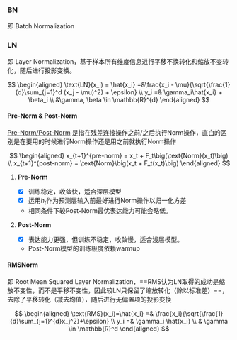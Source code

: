 ### BN
即 Batch Normalization




### LN
即 Layer Normalization，基于样本所有维度信息进行平移不换转化和缩放不变转化，随后进行投影变换。

$$
\begin{aligned}
    \text{LN}(x_i) = \hat{x_i} =&\frac{x_i - \mu}{\sqrt{\frac{1}{d}\sum_{j=1}^d (x_j - \mu)^2} + \epsilon}    \\
    y_i =& \gamma_i\hat{x_i} + \beta_i \\
    &\gamma, \beta \in \mathbb{R}^{d}
\end{aligned}
$$

#### Pre-Norm & Post-Norm
[Pre-Norm/Post-Norm](pre-norm_post-norm.md) 是指在残差连接操作之前/之后执行Norm操作，直白的区别是在要用的时候进行Norm操作还是用之前就执行Norm操作

$$
\begin{aligned}
    x_{t+1}^{pre-norm} = x_t + F_t\big(\text{Norm}(x_t)\big) \\
    x_{t+1}^{post-norm} = \text{Norm}\big(x_t + F_t(x_t)\big)
\end{aligned}
$$

1. **Pre-Norm**
    - [x] 训练稳定，收敛快，适合深层模型
    - [x] 运用$h_t$作为预测层输入前最好进行Norm操作以归一化方差
    - 相同条件下较Post-Norm最优表达能力可能会略低。

2. **Post-Norm**
    - [x] 表达能力更强，但训练不稳定，收敛慢，适合浅层模型。
    - Post-Norm模型的训练极度依赖warmup

#### RMSNorm
即 Root Mean Squared Layer Normalization，==RMS认为LN取得的成功是缩放不变性，而不是平移不变性，因此较LN只保留了缩放转化（除以标准差）==，去除了平移转化（减去均值），随后进行无偏置项的投影变换

$$
\begin{aligned}
    \text{RMS}(x_i)=\hat{x_i} =& \frac{x_i}{\sqrt{\frac{1}{d}\sum_{j=1}^{d}x_j^2}+\epsilon} \\
    y_i =& \gamma_i \hat{x_i} \\
    & \gamma \in \mathbb{R}^d
\end{aligned}
$$